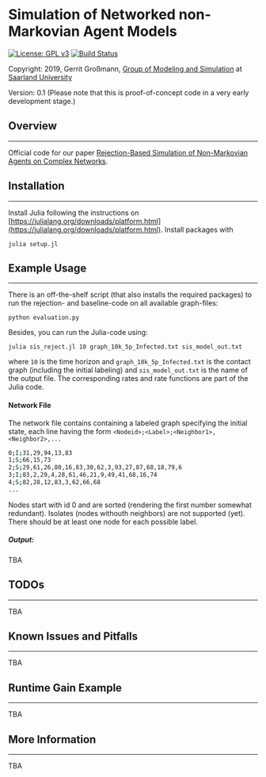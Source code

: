 
# Simulation of Networked non-Markovian Agent Models
[![License: GPL v3](https://img.shields.io/badge/License-GPL%20v3-blue.svg)](http://www.gnu.org/licenses/gpl-3.0)
[![Build Status](https://travis-ci.com/gerritgr/non-markovian-simulation.svg?branch=master)](https://travis-ci.com/gerritgr/non-markovian-simulation)

Copyright: 2019, Gerrit Großmann, [Group of Modeling and Simulation](https://mosi.uni-saarland.de/) at [Saarland University](http://www.cs.uni-saarland.de/)

Version: 0.1 (Please note that this is proof-of-concept code in a very early development stage.)
## Overview
------------------
Official code for our paper [Rejection-Based Simulation of Non-Markovian Agents on Complex Networks](https://www.researchgate.net/publication/335841274_Rejection-Based_Simulation_of_Non-Markovian_Agents_on_Complex_Networks). 

## Installation
------------------
Install Julia following the instructions on [https://julialang.org/downloads/platform.html](https://julialang.org/downloads/platform.html). 
Install packages with 
```console
julia setup.jl
```
## Example Usage
-----------------
There is an off-the-shelf script (that also installs the required packages) to run the rejection- and baseline-code on all available graph-files:

```console
python evaluation.py
```

Besides, you can run the Julia-code using:

```console
julia sis_reject.jl 10 graph_10k_5p_Infected.txt sis_model_out.txt
```
where `10` is the time horizon and `graph_10k_5p_Infected.txt` is the contact graph (including the initial labeling)
and `sis_model_out.txt` is the name of the output file.
The corresponding rates and rate functions are part of the Julia code.

#### Network File 
The network file contains containing a labeled graph specifying the initial state, each line having the form `<Nodeid>;<Label>;<Neighbor1>,<Neighbor2>,...`
```sh
0;I;31,29,94,13,83
1;S;66,15,73
2;S;29,61,26,80,16,83,30,62,3,93,27,87,68,18,79,6
3;I;83,2,29,4,28,61,46,21,9,49,41,68,16,74
4;S;82,28,12,83,3,62,66,68
...
```
Nodes start with id 0 and are sorted (rendering the first number somewhat redundant). 
Isolates (nodes withouth neighbors) are not supported (yet). 
There should be at least one node for each possible label. 

##### Output:
TBA

## TODOs
------------------
TBA

## Known Issues and Pitfalls
------------------
TBA

## Runtime Gain Example
------------------
TBA

## More Information
------------------
TBA
